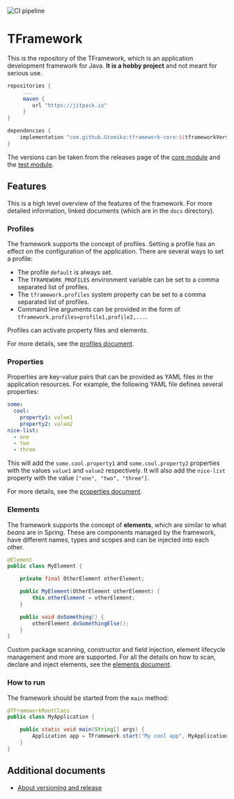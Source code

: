 ![CI pipeline](https://github.com/Gtomika/tframework-core/actions/workflows/ci-pipeline.yaml/badge.svg)

# TFramework

This is the repository of the TFramework, which is an application development framework for Java.
**It is a hobby project** and not meant for serious use.

```gradle
repositories {
     ...
     maven {
        url "https://jitpack.io"
     }
}

dependencies {
    implementation "com.github.Gtomika:tframework-core:${tframeworkVersion}"
}
```

The versions can be taken from the releases page of the [core module](https://github.com/Gtomika/tframework-core/releases)
and the [test module](https://github.com/Gtomika/tframework-test/releases).

## Features

This is a high level overview of the features of the framework. For more detailed information, linked
documents (which are in the `docs` directory).

### Profiles

The framework supports the concept of profiles. Setting a profile has an
effect on the configuration of the application. There are several ways to set a profile:

* The profile `default` is always set.
* The `TFRAMEWORK_PROFILES` environment variable can be set to a comma separated list of profiles.
* The `tframework.profiles` system property can be set to a comma separated list of profiles.
* Command line arguments can be provided in the form of `tframework.profiles=profile1,profile2,...`.

Profiles can activate property files and elements.

For more details, see the [profiles document](./docs/profiles.md).

### Properties

Properties are key-value pairs that can be provided as YAML files in the application resources.
For example, the following YAML file defines several properties:

```yaml
some:
  cool:
    property1: value1
    property2: value2
nice-list:
  - one
  - two
  - three
```

This will add the `some.cool.property1` and `some.cool.property2` properties with the values `value1` and `value2` respectively.
It will also add the `nice-list` property with the value `["one", "two", "three"]`.

For more details, see the [properties document](./docs/properties.md).

### Elements

The framework supports the concept of **elements**, which are similar to what *beans* are in
Spring. These are components managed by the framework, have different names, types and scopes and
can be injected into each other.

```java
@Element
public class MyElement {

    private final OtherElement otherElement;

    public MyElement(OtherElement otherElement) {
        this.otherElement = otherElement;
    }

    public void doSomething() {
        otherElement.doSomethingElse();
    }
}

```

Custom package scanning, constructor and field injection, element lifecycle management and more are supported.
For all the details on how to scan, declare and inject elements, see the [elements document](./docs/elements.md).

### How to run

The framework should be started from the `main` method:

```java
@TFrameworkRootClass
public class MyApplication {

    public static void main(String[] args) {
        Application app = TFramework.start("My cool app", MyApplication.class, args);
    }
}
```

## Additional documents

- [About versioning and release](/docs/versioning_and_release.md)
